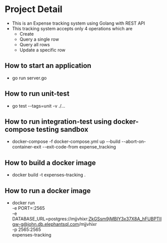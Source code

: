 # Project Detail

- This is an Expense tracking system using Golang with REST API
- This tracking system accepts only 4 operations which are
  - Create
  - Query a single row
  - Query all rows
  - Update a specific row

## How to start an application

- go run server.go

## How to run unit-test

- go test --tags=unit -v ./...

## How to run integration-test using docker-compose testing sandbox

- docker-compose -f docker-compose.yml up --build --abort-on-container-exit --exit-code-from expense_tracking

## How to build a docker image

- docker build -t expenses-tracking .

## How to run a docker image

- docker run \
  -e PORT=:2565 \
  -e DATABASE_URL=postgres://mjjvhixr:ZkGSsm9jMBIY3x37X8A_hFUBPTIlgw-g@john.db.elephantsql.com/mjjvhixr \
  -p 2565:2565 \
  expenses-tracking
